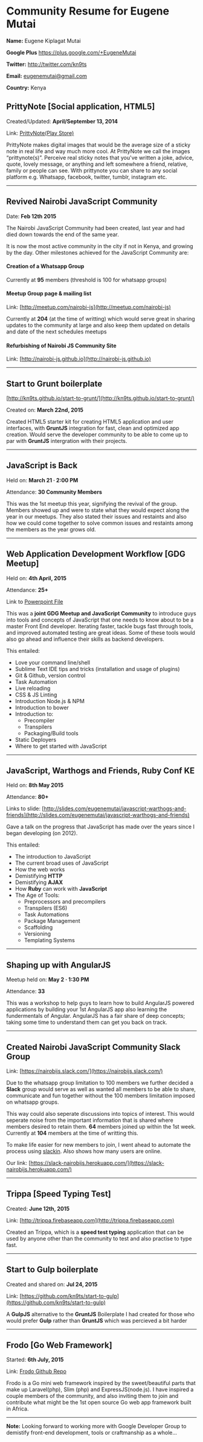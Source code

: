 # Community Resume for Eugene Mutai

**Name:** Eugene Kiplagat Mutai

**Google Plus** https://plus.google.com/+EugeneMutai

**Twitter:** http://twitter.com/kn9ts

**Email:** eugenemutai@gmail.com

**Country:** Kenya

## PrittyNote [Social application, HTML5]

Created/Updated: **April/September 13, 2014**

Link: [PrittyNote(Play Store)](https://play.google.com/store/apps/details?id=com.prittyapp)

PrittyNote makes digital images that would be the average size of a sticky note in real life and way much more cool. At PrittyNote we call the images “prittynote(s)”. Perceive real sticky notes that you've written a joke, advice, quote, lovely message, or anything and left somewhere a friend, relative, family or people can see. With prittynote you can share to any social platform e.g. Whatsapp, facebook, twitter, tumblr, instagram etc.

---

## Revived Nairobi JavaScript Community
Date: **Feb 12th 2015**

The Nairobi JavaScript Community had been created, last year and had died down towards the end of the same year.

It is now the most active community in the city if not in Kenya, and growing by the day. Other milestones achieved for the JavaScript Community are:

#### Creation of a Whatsapp Group
Currently at **95** members (threshold is 100 for whatsapp groups)

#### Meetup Group page & mailing list
Link: [http://meetup.com/nairobi-js](http://meetup.com/nairobi-js)

Currently at **204** (at the time of writting) which would serve great in sharing updates to the community at large and also keep them updated on details and date of the next schedules meetups

#### Refurbishing of Nairobi JS Community Site
Link: [http://nairobi-js.github.io](http://nairobi-js.github.io)

---

## Start to Grunt boilerplate
[http://kn9ts.github.io/start-to-grunt/](http://kn9ts.github.io/start-to-grunt/)

Created on: **March 22nd, 2015**

Created HTML5 starter kit for creating HTML5 application and user interfaces, with **GruntJS**
integration for fast, clean and optimized app creation. Would serve the developer community to be able to come
up to par with **GruntJS** intergration with their projects.

---

## JavaScript is Back
Held on: **March 21 · 2:00 PM**

Attendance: **30 Community Members**

This was the 1st meetup this year, signifying the revival of the group. Members showed up and were to state what
they would expect along the year in our meetups. They also stated their issues and restaints and also how we
could come together to solve common issues and restaints among the members as the year grows old.

---

## Web Application Development Workflow [GDG Meetup]
Held on: **4th April, 2015**

Attendance: **25+**

Link to [Powerpoint File](http://files.meetup.com/18467272/Web-workflow.pptx)

This was a **joint GDG Meetup and JavaScript Community** to introduce guys into tools and concepts of JavaScript that one needs to know about to be a master Front End developer. Iterating faster, tackle bugs fast through tools, and improved automated testing are great ideas. Some of these tools would also go ahead and influence their skills as backend developers.

This entailed:

- Love your command line/shell
- Sublime Text IDE tips and tricks (installation and usage of plugins)
- Git & Github, version control
- Task Automation
- Live reloading
- CSS & JS Linting
- Introduction Node.js & NPM
- Introduction to bower
- Introduction to:
    - Precompiler
    - Transpilers
    - Packaging/Build tools
- Static Deployers
- Where to get started with JavaScript

---

## JavaScript, Warthogs and Friends, Ruby Conf KE
Held on: **8th May 2015**

Attendance: **80+**

Links to slide: [http://slides.com/eugenemutai/javascript-warthogs-and-friends](http://slides.com/eugenemutai/javascript-warthogs-and-friends)

Gave a talk on the progress that JavaScript has made over the years since I began  developing (on 2012).

This entailed:

- The introduction to JavaScript
- The current broad uses of JavaScript
- How the web works
- Demistifying **HTTP**
- Demistifying **AJAX**
- How **Ruby** can work with **JavaScript**
- The Age of Tools:
    - Preprocessors and precompilers
    - Transpilers (ES6)
    - Task Automations
    - Package Management
    - Scaffolding
    - Versioning
    - Templating Systems

---

## Shaping up with AngularJS
Meetup held on: **May 2 · 1:30 PM**

Attendance: **33**

This was a workshop to help guys to learn how to build AngularJS powered applications by building your 1st AngularJS app also learning the fundermentals of Angular. AngularJS has a fair share of deep concepts; taking some time to understand them can get you back on track.

---

## Created Nairobi JavaScript Community Slack Group
Link: [https://nairobijs.slack.com/](https://nairobijs.slack.com/)

Due to the whatsapp group limitation to 100 members we further decided a **Slack** group would serve as well as wanted all members to be able to share, communicate and fun together without the 100 members limitation imposed on whatsapp groups.

This way could also seperate discussions into topics of interest. This would seperate noise from the important information that is shared where members desired to retain them. **64** members joined up within the 1st week. Currently at **104** members at the time of writting this.

To make life easier for new members to join, I went ahead to automate the process using [slackin](http://rauchg.com/slackin/). Also shows how many users are online.

Our link: [https://slack-nairobijs.herokuapp.com/](https://slack-nairobijs.herokuapp.com/)

---

## Trippa [Speed Typing Test]

Created: **June 12th, 2015**

Link: [http://trippa.firebaseapp.com](http://trippa.firebaseapp.com)

Created an Trippa, which is a **speed test typing** application that can be used by anyone other than the community to test and also practise to type fast.

---

## Start to Gulp boilerplate
Created and shared on: **Jul 24, 2015**

Link: [https://github.com/kn9ts/start-to-gulp](https://github.com/kn9ts/start-to-gulp)

A **GulpJS** alternative to the **GruntJS** Boilerplate I had created for those who would prefer **Gulp** rather than **GruntJS** which was percieved a bit harder

---

## Frodo [Go Web Framework]

Started: **6th July, 2015**

Link: [Frodo Github Repo](https://github.com/kn9ts/frodo)

Frodo is a Go mini web framework inspired by the sweet/beautiful parts that make up Laravel(php), Slim (php) and ExpressJS(node.js). I have inspired a couple members of the community, and also inviting them to join and contribute what might be the 1st open source Go web app framework built in Africa.

---

**Note:** Looking forward to working more with Google Developer Group to demistify front-end development, tools or craftmanship as a whole...